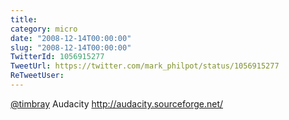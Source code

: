 ```yaml
---
title: 
category: micro
date: "2008-12-14T00:00:00"
slug: "2008-12-14T00:00:00"
TwitterId: 1056915277
TweetUrl: https://twitter.com/mark_philpot/status/1056915277
ReTweetUser: 
---
```


[@timbray](https://twitter.com/timbray) Audacity http://audacity.sourceforge.net/